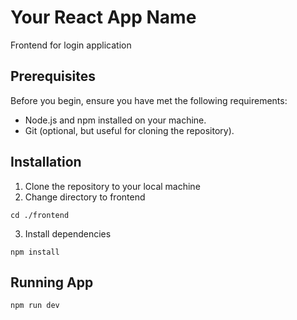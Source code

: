 # Your React App Name
 
 Frontend for login application

## Prerequisites

Before you begin, ensure you have met the following requirements:

- Node.js and npm installed on your machine.
- Git (optional, but useful for cloning the repository).

## Installation

1. Clone the repository to your local machine
2. Change directory to frontend
```
cd ./frontend
```
3. Install dependencies
```
npm install
```

## Running App

```
npm run dev
```
